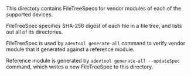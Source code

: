 This directory contains FileTreeSpecs for vendor modules of each of the supported devices.

FileTreeSpec specifies SHA-256 digest of each file in a file tree, and lists out all of its directories.

FileTreeSpec is used by `adevtool generate-all` command to verify vendor module that it generated against 
a reference module.

Reference module is generated by `adevtool generate-all --updateSpec` command, which writes a new
FileTreeSpec to this directory.
